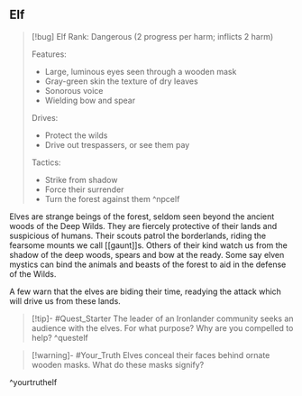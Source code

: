 ## Elf
>[!bug] Elf
>Rank: Dangerous (2 progress per harm; inflicts 2 harm)
>
>Features:
>	- Large, luminous eyes seen through a wooden mask
>	- Gray-green skin the texture of dry leaves
>	- Sonorous voice
>	- Wielding bow and spear
>
>Drives:
>	- Protect the wilds
>	- Drive out trespassers, or see them pay
>
>Tactics:
>	- Strike from shadow
>	- Force their surrender
>	- Turn the forest against them
>^npcelf

Elves are strange beings of the forest, seldom seen beyond the ancient woods of the Deep Wilds. They are fiercely protective of their lands and suspicious of humans. Their scouts patrol the borderlands, riding the fearsome mounts we call [[gaunt]]s. Others of their kind watch us from the shadow of the deep woods, spears and bow at the ready. Some say elven mystics can bind the animals and beasts of the forest to aid in the defense of the Wilds.

A few warn that the elves are biding their time, readying the attack which will drive us from these lands.

>[!tip]- #Quest_Starter
>The leader of an Ironlander community seeks an audience with the elves. For what purpose? Why are you compelled to help?
^questelf

>[!warning]- #Your_Truth
>Elves conceal their faces behind ornate wooden masks. What do these masks signify?

^yourtruthelf